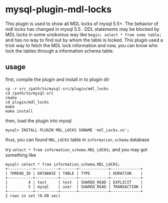 mysql-plugin-mdl-locks
=======================

This plugin is used to show all MDL locks of mysql 5.5+.
The behavior of mdl locks has changed in mysql 5.5 . DDL statements may be blocked by MDL locks in some unobvious way like `begin; select * from some table;` and has no way to find out by whom the table is locked. This plugin used a trick way to fetch the MDL lock information and now, you can know who lock the tables through a information schema table.

usage
-----

first, compile the plugin and install in to plugin dir

    cp -r src /path/to/mysql-src/plugin/mdl_locks
    cd /path/to/mysql-src
    cmake .
    cd plugin/mdl_locks
    make
    make install
    
then, load the plugin into mysql

    mysql> INSTALL PLUGIN MDL_LOCKS SONAME 'mdl_Locks.so';
    
thus, you can found `MDL_LOCKS` table in `information_schema` database

try `select * from information_schema.MDL_LOCKS;` and you may got something like

    mysql> select * from information_schema.MDL_LOCKS;
    +-----------+----------+-------+-------------+-------------+
    | THREAD_ID | DATABASE | TABLE | TYPE        | DURATION    |
    +-----------+----------+-------+-------------+-------------+
    |         4 | test     | test  | SHARED_READ | EXPLICIT    |
    |         5 | mysql    | user  | SHARED_READ | TRANSACTION |
    +-----------+----------+-------+-------------+-------------+
    2 rows in set (0.00 sec)
